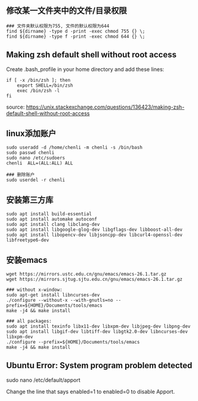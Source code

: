 ## 修改某一文件夹中的文件/目录权限

```shell
### 文件夹默认权限为755, 文件的默认权限为644
find ${dirname} -type d -print -exec chmod 755 {} \;
find ${dirname} -type f -print -exec chmod 644 {} \;
```

## Making zsh default shell without root access

Create .bash_profile in your home directory and add these lines:

```shell
if [ -x /bin/zsh ]; then
    export SHELL=/bin/zsh
    exec /bin/zsh -l
fi
```

source: https://unix.stackexchange.com/questions/136423/making-zsh-default-shell-without-root-access

## linux添加账户

```shell
sudo useradd -d /home/chenli -m chenli -s /bin/bash
sudo passwd chenli
sudo nano /etc/sudoers
chenli  ALL=(ALL:ALL) ALL

### 删除账户
sudo userdel -r chenli
```

## 安装第三方库

```shell
sudo apt install build-essential
sudo apt install automake autoconf
sudo apt install clang libclang-dev
sudo apt install libgoogle-glog-dev libgflags-dev libboost-all-dev
sudo apt install libopencv-dev libjsoncpp-dev libcurl4-openssl-dev libfreetype6-dev
```

## 安装emacs

```shell
wget https://mirrors.ustc.edu.cn/gnu/emacs/emacs-26.1.tar.gz
wget https://mirrors.sjtug.sjtu.edu.cn/gnu/emacs/emacs-26.1.tar.gz

### without x-window:
sudo apt-get install libncurses-dev
./configure --without-x --with-gnutls=no --prefix=${HOME}/Documents/tools/emacs
make -j4 && make install

### all packages:
sudo apt install texinfo libx11-dev libxpm-dev libjpeg-dev libpng-dev
sudo apt install libgif-dev libtiff-dev libgtk2.0-dev libncurses-dev libxpm-dev
./configure --prefix=${HOME}/Documents/tools/emacs
make -j4 && make install
```

## Ubuntu Error: System program problem detected

sudo nano /etc/default/apport

Change the line that says enabled=1 to enabled=0 to disable Apport.
